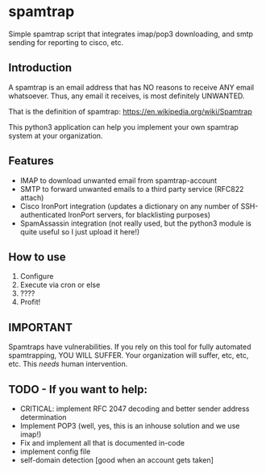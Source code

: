 # spamtrap
Simple spamtrap script that integrates imap/pop3 downloading, and smtp sending for reporting to cisco, etc.


## Introduction

A spamtrap is an email address that has NO reasons to receive ANY email
whatsoever. Thus, any email it receives, is most definitely UNWANTED.

That is the definition of spamtrap: https://en.wikipedia.org/wiki/Spamtrap

This python3 application can help you implement your own spamtrap system at
your organization.

## Features

* IMAP to download unwanted email from spamtrap-account
* SMTP to forward unwanted emails to a third party service (RFC822 attach)
* Cisco IronPort integration (updates a dictionary on any number of SSH-authenticated IronPort servers, for blacklisting purposes)
* SpamAssassin integration (not really used, but the python3 module is quite useful so I just upload it here!)

## How to use

1. Configure
2. Execute via cron or else
3. ????
4. Profit!

## IMPORTANT

Spamtraps have vulnerabilities. If you rely on this tool for fully automated spamtrapping, YOU WILL SUFFER. Your organization will suffer, etc, etc, etc. This *needs* human intervention.

## TODO - If you want to help:

* CRITICAL: implement RFC 2047 decoding and better sender address determination
* Implement POP3 (well, yes, this is an inhouse solution and we use imap!)
* Fix and implement all that is documented in-code
* implement config file
* self-domain detection [good when an account gets taken]


